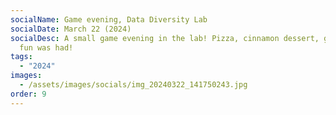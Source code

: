 ```yaml
---
socialName: Game evening, Data Diversity Lab
socialDate: March 22 (2024)
socialDesc: A small game evening in the lab! Pizza, cinnamon dessert, games and
  fun was had!
tags:
  - "2024"
images:
  - /assets/images/socials/img_20240322_141750243.jpg
order: 9
---
```

